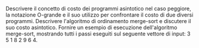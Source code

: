 Descrivere il concetto di costo dei programmi asintotico nel caso peggiore, la notazione O-grande e il suo utilizzo per confrontare il costo di due diversi programmi. Descrivere l'algoritmo di ordinamento merge-sort e discutere il suo costo asintotico. Fornire un esempio di esecuzione dell'algoritmo merge-sort, mostrando tutti i passi eseguiti sul seguente vettore di input: 3 5 1 8 2 9 6 4.